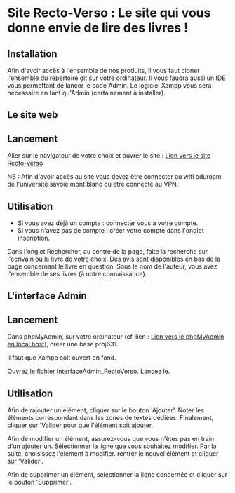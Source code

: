 Site Recto-Verso : Le site qui vous donne envie de lire des livres ! 
============


Installation
------------
Afin d'avoir accès à l'ensemble de nos produits, il vous faut cloner l'ensemble du répertoire git sur votre ordinateur. 
Il vous faudra aussi un IDE vous permettant de lancer le code Admin. 
Le logiciel Xampp vous sera nécessaire en tant qu'Admin (certainement à installer).

Le site web
------------
Lancement 
------------
Aller sur le navigateur de votre choix et ouvrer le site : 
[Lien vers le site Recto-verso](https://tp-epua.univ-savoie.fr/~docherm/proj631_3/site/rectoverso.php)

NB : Afin d'avoir accès au site vous devez être connecter au wifi eduroam de l'université savoie mont blanc ou être connecté au VPN.

Utilisation 
------------
-  Si vous avez déjà un compte : connecter vous à votre compte.
-  Si vous n'avez pas de compte : créer votre compte dans l'onglet inscription.

Dans l'onglet Rechercher, au centre de la page, faite la recherche sur l'écrivain ou le livre de votre choix.
Des avis sont disponibles en bas de la page concernant le livre en question.
Sous le nom de l'auteur, vous avez l'ensemble de ses livres (à notre connaissance).


L'interface Admin
------------
Lancement 
------------
Dans phpMyAdmin, sur votre ordinateur (cf. lien : [Lien vers le phpMyAdmin en local host](http://localhost/phpmyadmin/)), créer une base proj631.

Il faut que Xampp soit ouvert en fond.

Ouvrez le fichier InterfaceAdmin_RectoVerso.
Lancez le.

Utilisation
------------
Afin de rajouter un élément, cliquer sur le bouton 'Ajouter'. Noter les éléments correspondant dans les zones de textes dédiées. FInalement, cliquer sur 'Valider pour que l'élément soit ajouter.

Afin de modifier un élément, assurez-vous que vous n'êtes pas en train d'un ajouter un. Sélectionner la ligne que vous souhaitez modifier. Par la suite, choisissez l'élément à modifier. rentrer le nouvel élément et cliquer sur 'Valider'.

Afin de supprimer un élément, sélectionner la ligne concernée et cliquer sur le bouton 'Supprimer'.
